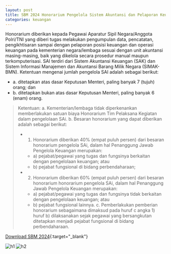 ```yaml
---
layout: post
title: SBM 2024 Honorarium Pengelola Sistem Akuntansi dan Pelaporan Keuangan Instansi (SAI)
categories: keuangan
---
```


Honorarium diberikan kepada Pegawai Aparatur Sipil Negara/Anggota Polri/TNI yang diberi tugas melakukan pengumpulan data, pencatatan, pengikhtisaran sampai dengan pelaporan posisi keuangan dan operasi keuangan pada kementerian negara/lembaga sesuai dengan unit akuntansi masing-masing, baik yang dikelola secara prosedur manual maupun terkomputerisasi.
SAI terdiri dari Sistem Akuntansi Keuangan (SAK) dan Sistem lnformasi Manajemen dan Akuntansi Barang Milik Negara (SIMAK-BMN). Ketentuan mengenai jumlah pengelola SAI adalah sebagai berikut:
- a. ditetapkan atas dasar Keputusan Menteri, paling banyak 7 (tujuh) orang; dan
- b. ditetapkan bukan atas dasar Keputusan Menteri, paling banyak 6 (enam) orang.

> Ketentuan:
> a. Kementerian/lembaga tidak diperkenankan memberlakukan satuan biaya Honorarium Tim Pelaksana Kegiatan dalam pengelolaan SAi.
> b. Besaran honorarium yang dapat diberikan adalah sebagai berikut:
>    - 1) Honorarium diberikan 40% (empat puluh persen) dari besaran honorarium pengelola SAi, dalam hal Penanggung Jawab Pengelola Keuangan merupakan:
>       - a) pejabat/pegawai yang tugas dan fungsinya berkaitan dengan pengelolaan keuangan; atau
>       - b) pejabat fungsional di bidang perbendaharaan;
>    - 2) Honorarium diberikan 60% (empat puluh persen) dari besaran honorarium honorarium pengelola SAi, dalam hal Penanggung Jawab Pengelola Keuangan merupakan:
>      - a) pejabat/pegawai yang tugas dan fungsinya tidak berkaitan dengan pengelolaan keuangan; atau 
>      - b) pejabat fungsional lainnya.
> c. Pemberlakukan pemberian honorarium sebagaimana dimaksud pada huruf c angka 1) huruf b) dilaksanakan sejak pegawai yang bersangkutan ditetapkan menjadi pejabat fungsional di bidang perbendaharaan.


[Download SBM 2024](https://jdih.kemenkeu.go.id/download/8be2507a-7c39-480f-b271-88e74e59e272/2023pmkeuangan049.pdf){:target="_blank"}

![h1](https://blogger.googleusercontent.com/img/b/R29vZ2xl/AVvXsEjSFG_ToZZx3HomajnDbi2HiOOwJYu9iLizuP7e5XzC8nLKvBaQ0m8PUFxEEMs5uRZa5YgeTaYy4vNl7YP9toYWal9OFgixgZS_vCXXEEon1yE4qWtImM_BSjwfrsYtmyd5HRsF7MfSIRj7AapFT1DPEgeCnO8Ow1Y1bFUJKb8qkUkcOw/s1600/sbm_2024_1_Page_04.jpg)
![h2](https://blogger.googleusercontent.com/img/b/R29vZ2xl/AVvXsEgmBFXqe4gmgZhIW-j1kb_yumxQ3f9Pb_KxoQW3gyopbybH4GlNdRtJAZojmKi4jBSUG2nb-BtYNn62H1IQnUhg1GbU4mkB-pxlHefS8aLXlkUYMdlAZdhQS35kT3rhIceSB3N23SiOkDMIcIxyOOvacPgIQ6A8yCtZElK-cwEYGzpBIw/s1600/sbm_2024_1_Page_05.jpg)

